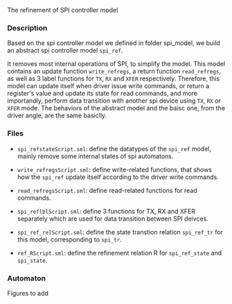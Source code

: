 The refinement of SPI controller model

### Description
Based on the spi controller model we defined in folder spi_model, we build an abstract spi controller model `spi_ref`. 

It removes most internal operations of SPI, to simplify the model. This model contains an update function `write_refregs`, a return function `read_refregs`, as well as 3 label functions for `TX`, `RX` and `XFER` respectively. 
Therefore, this model can update itself when driver issue write commands, or return a register's value and update its state for read commands, and more importandly, perform data transition with another spi device using `TX`, `RX` or `XFER` mode. 
The behaviors of the abstract model and the baisc one, from the driver angle, are the same basiclly. 

### Files
- `spi_refstateScript.sml`: define the datatypes of the `spi_ref` model, mainly remove some internal states of spi automatons.

- `write_refregsScript.sml`: define write-related functions, that shows how the `spi_ref` update itself according to the driver write commands.

- `read_refregsScript.sml`: define read-related functions for read commands.

- `spi_reflblScript.sml`: define 3 functions for TX, RX and XFER separately which are used for data transition between SPI deivces.

- `spi_ref_relScript.sml`: define the state transtion relation `spi_ref_tr` for this model, corresponding to `spi_tr`.

- `ref_RScript.sml`: define the refinement relation R for `spi_ref_state` and `spi_state`.

### Automaton
Figures to add
